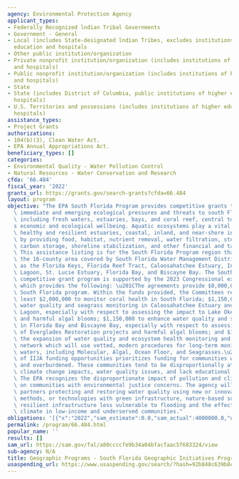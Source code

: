 ```yaml
---
agency: Environmental Protection Agency
applicant_types:
- Federally Recognized lndian Tribal Governments
- Government - General
- Local (includes State-designated lndian Tribes, excludes institutions of higher
  education and hospitals
- Other public institution/organization
- Private nonprofit institution/organization (includes institutions of higher education
  and hospitals)
- Public nonprofit institution/organization (includes institutions of higher education
  and hospitals)
- State
- State (includes District of Columbia, public institutions of higher education and
  hospitals)
- U.S. Territories and possessions (includes institutions of higher education and
  hospitals)
assistance_types:
- Project Grants
authorizations:
- 104(b)(3), Clean Water Act.
- EPA Annual Appropriations Act.
beneficiary_types: []
categories:
- Environmental Quality - Water Pollution Control
- Natural Resources - Water Conservation and Research
cfda: '66.484'
fiscal_year: '2022'
grants_url: https://grants.gov/search-grants?cfda=66.484
layout: program
objective: "The EPA South Florida Program provides competitive grants to address the\
  \ immediate and emerging ecological pressures and threats to south Florida waters\
  \ including fresh waters, estuaries, bays, and coral reef, central to South Florida\u2019\
  s economic and ecological wellbeing. Aquatic ecosystems play a vital role supporting\
  \ healthy and resilient estuaries, coastal, inland, and near-shore infrastructure\
  \ by providing food, habitat, nutrient removal, water filtration, storm attenuation,\
  \ carbon storage, shoreline stabilization, and other financial and tangible benefits.\
  \ This assistance listing is for the South Florida Program region that includes\
  \ the 16-county area covered by South Florida Water Management District as well\
  \ as the Florida Keys, Florida Reef Tract, Caloosahatchee Estuary, Indian River\
  \ Lagoon, St. Lucie Estuary, Florida Bay, and Biscayne Bay. The South Florida Program\
  \ competitive grant program is supported by the 2023 Congressional explanation statement\
  \ which provides the following: \u201CThe agreements provide $8,000,000 for the\
  \ South Florida program. Within the funds provided, the Committees recommend at\
  \ least $2,000,000 to monitor coral health in South Florida; $1,150,000 to enhance\
  \ water quality and seagrass monitoring in Caloosahatchee Estuary and Indian River\
  \ Lagoon, especially with respect to assessing the impact to Lake Okeechobee discharges\
  \ and harmful algal blooms; $1,150,000 to enhance water quality and seagrass monitoring\
  \ in Florida Bay and Biscayne Bay, especially with respect to assessing the impact\
  \ of Everglades Restoration projects and harmful algal blooms; and $1,000,000 for\
  \ the expansion of water quality and ecosystem health monitoring and prediction\
  \ network which will use vetted, modern procedures for long-term monitoring of Florida\
  \ waters, including Molecular, Algal, Ocean Floor, and Seagrasses.\u201D Implementation\
  \ of IIJA funding opportunities prioritizes funding for communities which are underserved\
  \ and overburdened. These communities tend to be disproportionally at risk from\
  \ climate change impacts, water quality issues, and lack educational opportunities.\
  \ The EPA recognizes the disproportionate impact of pollution and climate stress\
  \ on communities with environmental justice concerns. The agency will prioritize\
  \ partners protecting and restoring water quality using new or innovative approaches,\
  \ methods, or technologies with green infrastructure, nature-based solutions, and\
  \ resilient infrastructure less vulnerable to flooding and the effects of the changing\
  \ climate in low-income and underserved communities."
obligations: '[{"x":"2022","sam_estimate":0.0,"sam_actual":4000000.0,"usa_spending_actual":5527533.0},{"x":"2023","sam_estimate":8000000.0,"sam_actual":0.0,"usa_spending_actual":6879820.0},{"x":"2024","sam_estimate":8000000.0,"sam_actual":0.0,"usa_spending_actual":0.0}]'
permalink: /program/66.484.html
popular_name: ''
results: []
sam_url: https://sam.gov/fal/a80ccccfe9b34a04bfacfaac5f683324/view
sub-agency: N/A
title: Geographic Programs - South Florida Geographic Initiatives Program
usaspending_url: https://www.usaspending.gov/search/?hash=92b848c639b8c032422918f14823080d
---
```

